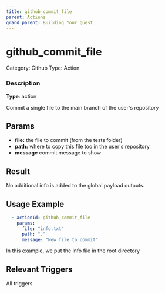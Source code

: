 ```yaml
---
title: github_commit_file
parent: Actions
grand_parent: Building Your Quest
---
```


# github_commit_file

Category: Github
Type: Action

### Description

**Type**: action

Commit a single file to the main branch of the user's repository

## Params

- **file:** the file to commit (from the tests folder)
- **path:** where to copy this file too in the user's repository
- **message** commit message to show

## Result

No additional info is added to the global payload outputs.

## Usage Example

```yaml
  - actionId: github_commit_file
    params:
      file: "info.txt"
      path: "."
      message: "New file to commit"
```

In this example, we put the info file in the root directory

## Relevant Triggers

All triggers
